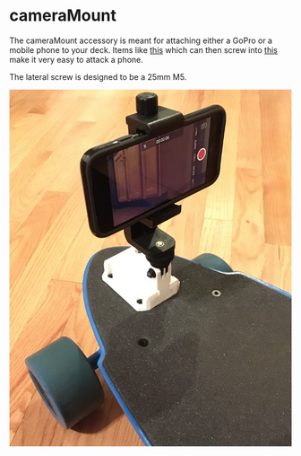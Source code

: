 # cameraMount
The cameraMount accessory is meant for attaching either a GoPro or a mobile phone to your deck. Items like [this](https://www.amazon.com/gp/product/B00IQ7PRHU/) which can then screw into [this](https://www.amazon.com/gp/product/B01L3B5PBI/) make it very easy to attack a phone.

The lateral screw is designed to be a 25mm M5.

![cameraMount](../../Pictures/cameraMount/1.jpg)